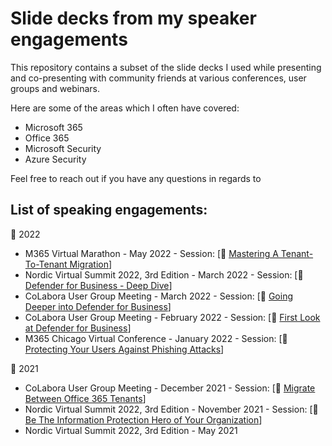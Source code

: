 # Slide decks from my speaker engagements
This repository contains a subset of the slide decks I used while presenting and co-presenting with community friends at various conferences, user groups and webinars.

Here are some of the areas which I often have covered:
- Microsoft 365
- Office 365
- Microsoft Security
- Azure Security

Feel free to reach out if you have any questions in regards to 

## List of speaking engagements:
📅 2022
- M365 Virtual Marathon - May 2022 - Session: [💾 <a href = "https://github.com/peterschmidtdk/Slidedecks/blob/main/2022/2022.05%20-%20M365VM22%20-%20Peter%20Schmidt%20-%20Mastering%20A%20Tenant-To-Tenant%20Migration.pdf"> Mastering A Tenant-To-Tenant Migration</a>] 
- Nordic Virtual Summit 2022, 3rd Edition - March 2022 - Session: [💾 <a href = "https://github.com/peterschmidtdk/Slidedecks/blob/main/2022/2022.03%20-%20NVS22%20-%20PeterSchmidtAndMortenThomsen%20-%20Defender%20for%20Business%20Deep%20Dive%20-%20Public.pdf"> Defender for Business - Deep Dive</a>] 
- CoLabora User Group Meeting - March 2022 - Session: [💾 <a href = "https://github.com/peterschmidtdk/Slidedecks/blob/main/2022/2022.03%20-%20CoLabora%202022%20March%20-%20Going%20Deeper%20into%20Defender%20for%20Business.pdf"> Going Deeper into Defender for Business</a>] 
- CoLabora User Group Meeting - February 2022 - Session: [💾 <a href = "https://github.com/peterschmidtdk/Slidedecks/blob/main/2022/2022.02%20-%20CoLabora%202022%20February%20-%20First%20Look%20at%20Defender%20for%20Business.pdf"> First Look at Defender for Business</a>] 
- M365 Chicago Virtual Conference - January 2022 - Session: [💾 <a href = "https://github.com/peterschmidtdk/Slidedecks/blob/main/2022/2022.01%20-%20M365%20-%20Peter%20Schmidt%20-%20Protecting%20Your%20Users%20Against%20Phishing%20Attacks.pdf"> Protecting Your Users Against Phishing Attacks</a>] 

📅 2021
- CoLabora User Group Meeting - December 2021 - Session: [💾 <a href = "https://github.com/peterschmidtdk/Slidedecks/blob/main/2021/2021.12%20-%20CoLabora%20December%202021%20-%20Migrate%20Between%20Office%20365%20Tenants.pdf"> Migrate Between Office 365 Tenants</a>] 
- Nordic Virtual Summit 2022, 3rd Edition - November 2021 - Session: [💾 <a href = "https://github.com/peterschmidtdk/Slidedecks/blob/main/2021/2021.11%20-%20NVS2021%20-%20PeterSchmidtAndMortenThomsen%20-%20Be%20the%20Information%20Protection%20Hero%20In%20Your%20Organization.pdf"> Be The Information Protection Hero of Your Organization</a>] 
- Nordic Virtual Summit 2022, 3rd Edition - May 2021

